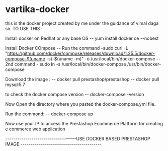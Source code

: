 # vartika-docker

this is the docker project created by me under the guidance of vimal daga sir.
TO USE THIS :

Install docker on Redhat or any base OS
-- yum install docker ce --nobest
 
Install Docker COmpose
-- Run the command -sudo curl -L "https://github.com/docker/compose/releases/download/1.25.5/docker-compose-$(uname -s)-$(uname -m)" -o /usr/local/bin/docker-compose
-- 2nd command - sudo ln -s /usr/local/bin/docker-compose /usr/bin/docker-compose
 
 Download the image :
 -- docker pull prestashop/prestashop
 -- docker pull mysql:5.7
  
to check the docker compose version
-- docker-compose -version

Now Open the directory where you pasted the docker-compose.yml file.

Run the commond:
-- docker-compose up

Now use your IP to access the Prestashop Ecommerce Platform for creating e commerce web application

-----------------------------------USE DOCKER BASED PRESTASHOP IMAGE.----------------------------------------


 
